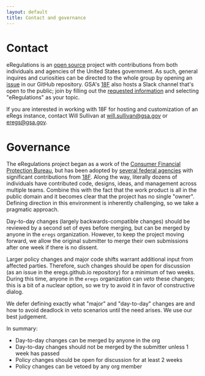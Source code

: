 ```yaml
---
layout: default
title: Contact and governance
---
```


# Contact

eRegulations is an [open source](/technology/#open-source-and-contributing)
project with contributions from both individuals and agencies of the United
States government. As such, general inquires and curiosities can be directed
to the whole group by opening an
[issue](https://github.com/eregs/eregs.github.io/issues/new) in our GitHub
repository. GSA's [18F](https://18f.gsa.gov) also hosts a Slack channel that's
open to the public; join by filling out the [requested
information](https://chat.18f.gov/) and selecting "eRegulations" as your
topic.

If you are interested in working with 18F for hosting and customization of an
eRegs instance, contact Will Sullivan at
[will.sullivan@gsa.gov](mailto:will.sullivan@gsa.gov) or
[eregs@gsa.gov](mailto:eregs@gsa.gov).

# Governance

The eRegulations project began as a work of the
[Consumer Financial Protection Bureau](https://cfpb.github.io/), but has been
adopted by [several federal agencies](/#live-instances) with significant
contributions from [18F](https://18f.gsa.gov/). Along the way, literally
dozens of individuals have contributed code, designs, ideas, and management
across multiple teams. Combine this with the fact that the work product is all
in the public domain and it becomes clear that the project has no single
"owner". Defining direction in this environment is inherently challenging, so
we take a pragmatic approach. 

Day-to-day changes (largely backwards-compatible changes) should be
reviewed by a second set of eyes before merging, but can be merged by anyone
in the `eregs` organization. However, to keep the project moving forward, we
allow the original submitter to merge their own submissions after one week if
there is no dissent.

Larger policy changes and major code shifts warrant additional input from
affected parties. Therefore, such changes should be open for discussion (as an
issue in the eregs.github.io repository) for a minimum of two weeks. During
this time, anyone in the `eregs` organization can _veto_ these changes; this
is a bit of a nuclear option, so we try to avoid it in favor of constructive
dialog. 

We defer defining exactly what "major" and "day-to-day" changes are and how to
avoid deadlock in veto scenarios until the need arises. We use our best
judgement.

In summary:

* Day-to-day changes can be merged by anyone in the org
* Day-to-day changes should not be merged by the submitter unless 1 week has
    passed
* Policy changes should be open for discussion for at least 2 weeks
* Policy changes can be vetoed by any org member

